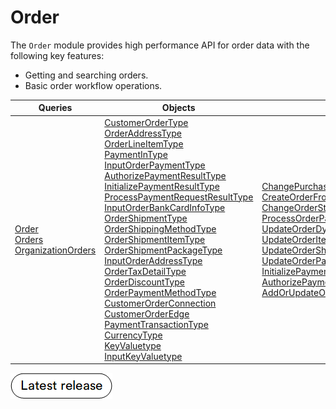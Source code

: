 # Order

The `Order` module provides high performance API for order data with the following key features:

* Getting and searching orders.
* Basic order workflow operations.

| Queries                                     	| Objects                                                                                   | Mutations                               	|
|--------------------------------------------	|-----------------------------------------------------------------------------------------	|-------------------------------------------|
| [Order](queries/order.md)<br> [Orders](queries/orders.md)<br> [OrganizationOrders](queries/organization-orders.md) 	| [CustomerOrderType](objects/customer-order-type.md)<br> [OrderAddressType](objects/order-address-type.md)<br> [OrderLineItemType](objects/order-line-item-type.md)<br> [PaymentInType](objects/payment-in-type.md)<br> [InputOrderPaymentType](objects/input-order-payment-type.md)<br> [AuthorizePaymentResultType](objects/authorize-payment-result-type.md)<br> [InitializePaymentResultType](objects/initialize-payment-result-type.md)<br> [ProcessPaymentRequestResultType](objects/process-payment-request-result-type.md)<br> [InputOrderBankCardInfoType](objects/input-order-bank-card-info-type.md)<br>[OrderShipmentType](objects/order-shipment-type.md)<br> [OrderShippingMethodType](objects/order-shipping-method-type.md)<br> [OrderShipmentItemType](objects/order-shipment-item-type.md)<br> [OrderShipmentPackageType](objects/order-shipment-package-type.md)<br> [InputOrderAddressType](objects/input-order-address-type.md)<br> [OrderTaxDetailType](objects/order-tax-detail-type.md)<br> [OrderDiscountType](objects/order-discount-type.md)<br> [OrderPaymentMethodType](objects/order-payment-method-type.md)<br> [CustomerOrderConnection](objects/customer-order-connection.md)<br> [CustomerOrderEdge](objects/customer-order-edge.md)<br> [PaymentTransactionType](objects/payment-transaction-type.md)<br> [CurrencyType](objects/payment-transaction-type.md)<br> [KeyValuetype](objects/key-value-type.md)<br> [InputKeyValuetype](objects/input-key-value-type.md)<br> | [ChangePurchaseOrderNumber](mutations/change-purchase-order-number.md)<br> [CreateOrderFromCart](mutations/create-order-from-cart.md)<br> [ChangeOrderStatus](mutations/change-order-status.md)<br> [ProcessOrderPayment](mutations/process-order-payment.md)<br> [UpdateOrderDynamicProperties](mutations/update-order-dynamic-properties.md)<br> [UpdateOrderItemDynamicProperties](mutations/update-order-item-dynamic-properties.md)<br> [UpdateOrderShipmentDynamicProperties](mutations/update-order-shipment-dynamic-properties.md)<br> [UpdateOrderPaymentDynamicProperties](mutations/update-order-payment-dynamic-properties.md)<br>[InitializePayment](mutations/initialize-payment.md)<br> [AuthorizePayment](mutations/authorize-payment.md)<br>[AddOrUpdateOrderPayment](mutations/add-or-update-order-payment.md)	|


[![Download module](../media/latest_release.png)](https://github.com/VirtoCommerce/vc-module-order/releases)
